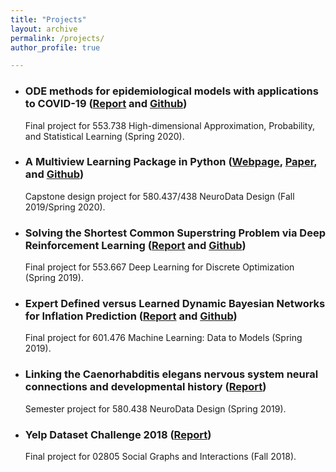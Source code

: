 ```yaml
---
title: "Projects"
layout: archive
permalink: /projects/
author_profile: true

---
```


* ### ODE methods for epidemiological models with applications to COVID-19 ([Report](https://github.com/rflperry/553.738_final/blob/master/553_738_Final_Project.pdf) and [Github](https://github.com/rflperry/553.738_final))

   Final project for 553.738 High-dimensional Approximation, Probability, and Statistical Learning (Spring 2020).

* ### A Multiview Learning Package in Python ([Webpage](https://mvlearn.github.io/index.html), [Paper](https://arxiv.org/abs/2005.11890), and [Github](https://github.com/NeuroDataDesign/multiview))

   Capstone design project for 580.437/438 NeuroData Design (Fall 2019/Spring 2020).

* ### Solving the Shortest Common Superstring Problem via Deep Reinforcement Learning ([Report](/files/dldo_scsp_6-18.pdf) and [Github](https://github.com/rflperry/dl-scsp))

  Final project for 553.667 Deep Learning for Discrete Optimization (Spring 2019).
  
* ### Expert Defined versus Learned Dynamic Bayesian Networks for Inflation Prediction ([Report](/files/rperry27_PGM_Final_Project.pdf) and [Github](https://github.com/rflperry/pgm_final))

  Final project for 601.476 Machine Learning: Data to Models (Spring 2019).

* ### Linking the Caenorhabditis elegans nervous system neural connections and developmental history ([Report](/files/C__elegans_lineages.pdf))
   
   Semester project for 580.438 NeuroData Design (Spring 2019).

* ### Yelp Dataset Challenge 2018 ([Report](https://rflperry.github.io/yelp_challenge2018/))

    Final project for 02805 Social Graphs and Interactions (Fall 2018).
